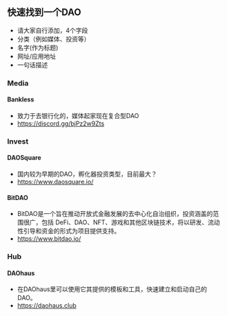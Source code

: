 ## 快速找到一个DAO
+ 请大家自行添加，4个字段
+ 分类（例如媒体、投资等）
+ 名字(作为标题)
+ 网址/应用地址
+ 一句话描述

### Media
#### Bankless
+ 致力于去银行化的，媒体起家现在复合型DAO
+ https://discord.gg/bjPz2w9Zts

### Invest
#### DAOSquare
+ 国内较为早期的DAO，孵化器投资类型，目前最大？
+ https://www.daosquare.io/

#### BitDAO
+ BitDAO是一个旨在推动开放式金融发展的去中心化自治组织，投资涵盖的范围很广，包括 DeFi、DAO、NFT、游戏和其他区块链技术，将以研发、流动性引导和资金的形式为项目提供支持。
+ https://www.bitdao.io/

### Hub
#### DAOhaus
+ 在DAOhaus里可以使用它其提供的模板和工具，快速建立和启动自己的DAO。
+ https://daohaus.club
